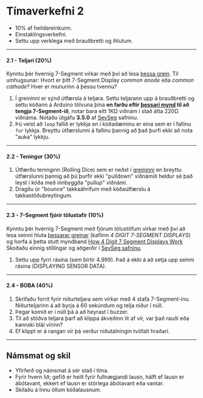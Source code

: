 # Tímaverkefni 2
- 10% af heildareinkunn.
- Einstaklingsverkefni.
- Settu upp verklega með brauðbretti og íhlutum.

---

#### 2.1 - Teljari (20%)

Kynntu þér hvernig 7-Segment virkar með því að lesa [þessa grein](https://lastminuteengineers.com/seven-segment-arduino-tutorial/).
Til umhugsunar: Hvort er þitt 7-Segment Display *common anode* eða *common cathode*? Hver er munurinn á þessu tvennu?

1. Í greininni er sýnd útfærsla á teljara. Settu teljarann upp á brauðbretti og settu kóðann á Arduino tölvuna þína **en farðu eftir [þessari mynd](https://raw.githubusercontent.com/VESM2VT/Efni/main/Myndir/SevenSeg_1_vidnam.png) til að tengja 7-Segment-ið**, notar bara eitt 1KΩ viðnám í stað átta 220Ω viðnáma. Notaðu útgáfu **3.5.0** af [SevSeg](https://www.arduino.cc/reference/en/libraries/sevseg/) safninu.
1. Þú veist að ```loop``` fallið er lykkja en í kóðadæminu er eina sem er í fallinu ```for``` lykkja. Breyttu útfærslunni á fallinu þannig að það þurfi ekki að nota "auka" lykkju.

---

#### 2.2 - Teningur (30%)
1. Útfærðu teninginn (Rolling Dice) sem er neðst í [greininni](https://lastminuteengineers.com/seven-segment-arduino-tutorial/) en breyttu útfærslunni þannig að þú þurfir ekki "pulldown" viðnámið heldur sé það leyst í kóða með innbyggða "pullup" viðnámi. 
1. Dragðu úr "bounce" takkaáhrifum með kóðaútfærslu á takkastöðubreytingum.

---

#### 2.3 - 7-Segment fjórir tölustafir (10%)

Kynntu þér hvernig 7-Segment með fjórum tölustöfum virkar með því að lesa seinni hluta [þessarar greinar](https://www.circuitbasics.com/arduino-7-segment-display-tutorial/) (kaflinn *4 DIGIT 7-SEGMENT DISPLAYS*) og horfa á þetta stutt myndband [How 4 Digit 7 Segment Displays Work](https://youtu.be/fYAlE1u5rno)
Skoðaðu einnig stillingar og aðgerðir í [SevSeg safninu](https://github.com/DeanIsMe/SevSeg). 

1. Settu upp fyrri rásina (sem birtir 4.999). Það á ekki á að setja upp seinni rásina (DISPLAYING SENSOR DATA).

---

#### 2.4 - BOBA (40%)

1. Skrifaðu forrit fyrir niðurteljara sem virkar með 4 stafa 7-Segment-inu. Niðurteljarinn á að byrja á 60 sekúndum og telja niður í núll. 
1. Þegar komið er í núll þá á að heyrast í buzzer. 
1. Til að stöðva teljara þarf að klippa ákveðinn lit af vír, var það rauði eða kannski blái vírinn?
1. Ef klippt er á rangan vír þá verður niðutalningin tvöfalt hraðari. 

---

## Námsmat og skil
- Yfirferð og námsmat á sér stað í tíma. 
- Fyrir hvern lið; gefið er heilt fyrir fullnægjandi lausn, hálft ef lausn er ábótavant, ekkert ef lausn er stórlega ábótavant eða vantar. 
- Skilaðu á Innu öllum kóðalausnum.
